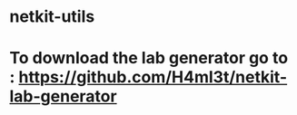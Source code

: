 netkit-utils
============

# To download the lab generator go to : https://github.com/H4ml3t/netkit-lab-generator
